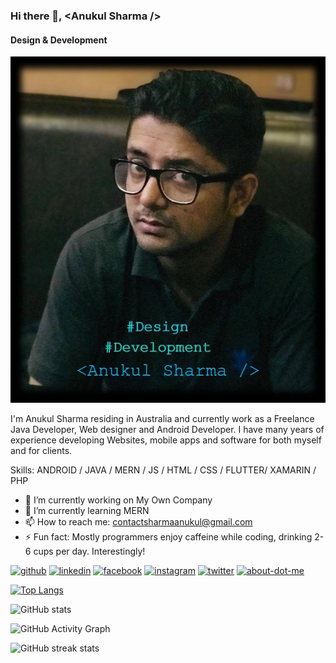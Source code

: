 ### Hi there 👋, <**Anukul Sharma** />
#### Design & Development
![Design & Development](https://github.com/A-Nu-Kul/A-Nu-Kul/blob/main/Anukul.jpg)

I'm Anukul Sharma residing in Australia and currently work as a Freelance Java Developer, Web designer and Android Developer. I have many years of experience developing Websites, mobile apps and software for both myself and for clients.

Skills: ANDROID / JAVA / MERN / JS / HTML / CSS / FLUTTER/ XAMARIN / PHP

- 🔭 I’m currently working on My Own Company 
- 🌱 I’m currently learning MERN 
- 📫 How to reach me: contactsharmaanukul@gmail.com 
- ⚡ Fun fact: Mostly programmers enjoy caffeine while coding, drinking 2-6 cups per day. Interestingly! 


[<img src='https://cdn.jsdelivr.net/npm/simple-icons@3.0.1/icons/github.svg' alt='github' height='40'>](https://github.com/A-Nu-Kul)  [<img src='https://cdn.jsdelivr.net/npm/simple-icons@3.0.1/icons/linkedin.svg' alt='linkedin' height='40'>](https://www.linkedin.com/in/anukul-sharma2020/)  [<img src='https://cdn.jsdelivr.net/npm/simple-icons@3.0.1/icons/facebook.svg' alt='facebook' height='40'>](https://www.facebook.com/pinkeshan)  [<img src='https://cdn.jsdelivr.net/npm/simple-icons@3.0.1/icons/instagram.svg' alt='instagram' height='40'>](https://www.instagram.com/beinganukulsharmakhanal/)  [<img src='https://cdn.jsdelivr.net/npm/simple-icons@3.0.1/icons/twitter.svg' alt='twitter' height='40'>](https://twitter.com/being_anukul)  [<img src='https://cdn.jsdelivr.net/npm/simple-icons@3.0.1/icons/about-dot-me.svg' alt='about-dot-me' height='40'>](https://www.anukulsharma.com)  

[![Top Langs](https://github-readme-stats.vercel.app/api/top-langs/?username=A-Nu-Kul)](https://github.com/anuraghazra/github-readme-stats)

![GitHub stats](https://github-readme-stats.vercel.app/api?username=A-Nu-Kul&show_icons=true)  

![GitHub Activity Graph](https://activity-graph.herokuapp.com/graph?username=A-Nu-Kul)  

![GitHub streak stats](https://github-readme-streak-stats.herokuapp.com/?user=A-Nu-Kul)  

